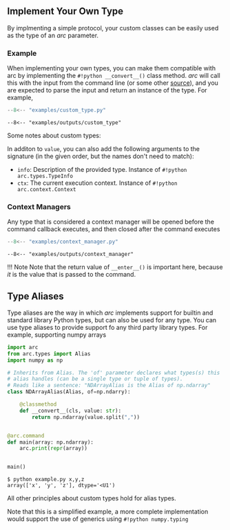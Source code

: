 
## Implement Your Own Type
By implmenting a simple protocol, your custom classes can be easily used as the type of an *arc* parameter.

### Example

When implementing your own types, you can make them compatible with arc by implementing the `#!python __convert__()` class method. *arc* will call this with the input from the command line (or some other [source]()), and you are expected to parse the input and return an instance of the type. For example,

```py title="custom_type.py"
--8<-- "examples/custom_type.py"
```
```console
--8<-- "examples/outputs/custom_type"
```

Some notes about custom types:

In additon to `value`, you can also add the following arguments to the signature (in the given order, but the names don't need to match):

- `info`: Description of the provided type. Instance of `#!python arc.types.TypeInfo`
- `ctx`: The current execution context. Instance of `#!python arc.context.Context`

### Context Managers

Any type that is considered a context manager will be opened before the command callback executes, and then closed after the command executes

```py title="examples/context_manager.py"
--8<-- "examples/context_manager.py"
```

```console
--8<-- "examples/outputs/context_manager"
```

!!! Note
    Note that the return value of `__enter__()` is important here, because *it* is the value that is passed to the command.

## Type Aliases
Type aliases are the way in which *arc* implements support for builtin and standard library Python types, but can also be used for any type. You can use type aliases to provide support fo any third party library types. For example, supporting numpy arrays
```py
import arc
from arc.types import Alias
import numpy as np

# Inherits from Alias. The 'of' parameter declares what types(s) this
# alias handles (can be a single type or tuple of types).
# Reads like a sentence: "NDArrayAlias is the Alias of np.ndarray"
class NDArrayAlias(Alias, of=np.ndarry):

    @classmethod
    def __convert__(cls, value: str):
        return np.ndarray(value.split(","))


@arc.command
def main(array: np.ndarray):
    arc.print(repr(array))


main()
```
```console
$ python example.py x,y,z
array(['x', 'y', 'z'], dtype='<U1')
```
All other principles about custom types hold for alias types.

Note that this is a simplified example, a more complete implementation would support the use of generics using `#!python numpy.typing`
